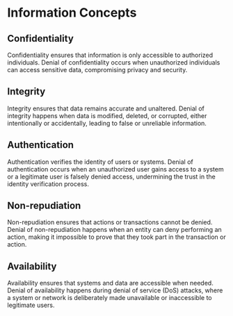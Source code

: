 # Information Concepts

## Confidentiality
Confidentiality ensures that information is only accessible to authorized individuals. Denial of confidentiality occurs when unauthorized individuals can access sensitive data, compromising privacy and security.

## Integrity
Integrity ensures that data remains accurate and unaltered. Denial of integrity happens when data is modified, deleted, or corrupted, either intentionally or accidentally, leading to false or unreliable information.

## Authentication
Authentication verifies the identity of users or systems. Denial of authentication occurs when an unauthorized user gains access to a system or a legitimate user is falsely denied access, undermining the trust in the identity verification process.

## Non-repudiation
Non-repudiation ensures that actions or transactions cannot be denied. Denial of non-repudiation happens when an entity can deny performing an action, making it impossible to prove that they took part in the transaction or action.

## Availability
Availability ensures that systems and data are accessible when needed. Denial of availability happens during denial of service (DoS) attacks, where a system or network is deliberately made unavailable or inaccessible to legitimate users.
